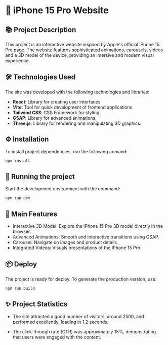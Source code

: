 # 🍎 iPhone 15 Pro Website

## 📚 Project Description

This project is an interactive website inspired by Apple's official iPhone 15 Pro page. The website features sophisticated animations, carousels, videos and a 3D model of the device, providing an imersive and modern visual experience.

## 🛠️ Technologies Used

The site was developed with the following technologies and libraries:

- **React**: Library for creating user interfaces 
- **Vite**: Tool for quick development of frontend applications
- **Tailwind CSS**: CSS Framework for styling.
- **GSAP**: Library for advanced animations.
- **Three.js**: Library for rendering and manipulating 3D graphics.

## ⚙️ Installation

To install project dependencies, run the following comand:

```bash
npm install
```

## 🚀 Running the project

Start the development environment with the command:

```bash
npm run dev
```

## 🌟 Main Features

- Interactive 3D Model: Explore the iPhone 15 Pro 3D model directly in the browser. 
- Advanced Animations: Smooth and interactive transitions using GSAP. 
- Carousel: Navigate on images and product details.
- Integrated Videos: Visuals presentations of the iPhone 15 Pro.

## 📦 Deploy

The project is ready for deploy. To generate the production version, use:

```bash
npm run build
```

## ✨ Project Statistics

- The site attracted a good number of visitors, around 2500, and performed excellently, loading in 1.2 seconds.

- The click-through rate (CTR) was approximately 15%, demonstrating that users were engaged with the content.
